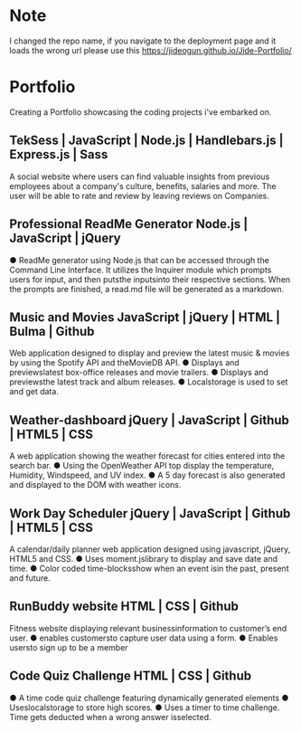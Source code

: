 # Note 
I changed the repo name, if you navigate to the deployment page and it loads the wrong url please use this https://jideogun.github.io/Jide-Portfolio/

# Portfolio

Creating a Portfolio showcasing the coding projects i've embarked on.

## TekSess | JavaScript | Node.js | Handlebars.js | Express.js | Sass
A social website where users can find valuable insights from previous employees about a company's culture, benefits, salaries and more.
The user will be able to rate and review by leaving reviews on Companies.

## Professional ReadMe Generator Node.js | JavaScript | jQuery 
● ReadMe generator using Node.js that can be accessed through the Command Line Interface. It utilizes the Inquirer module which prompts users for input, and then putsthe inputsinto their respective sections. When the prompts are finished, a read.md file will be generated as a markdown. 

## Music and Movies JavaScript | jQuery | HTML | Bulma | Github 
Web application designed to display and preview the latest music & movies by using the Spotify API and theMovieDB API. ● Displays and previewslatest box-office releases and movie trailers. 
● Displays and previewsthe latest track and album releases. 
● Localstorage is used to set and get data. 

## Weather-dashboard jQuery | JavaScript | Github | HTML5 | CSS 
A web application showing the weather forecast for cities entered into the search bar. 
● Using the OpenWeather API top display the temperature, Humidity, Windspeed, and UV index. 
● A 5 day forecast is also generated and displayed to the DOM with weather icons. 

## Work Day Scheduler jQuery | JavaScript | Github | HTML5 | CSS 
A calendar/daily planner web application designed using javascript, jQuery, HTML5 and CSS. 
● Uses moment.jslibrary to display and save date and time. 
● Color coded time-blocksshow when an event isin the past, present and future. 

## RunBuddy website HTML | CSS | Github 
Fitness website displaying relevant businessinformation to customer’s end user. 
● enables customersto capture user data using a form. 
● Enables usersto sign up to be a member 

## Code Quiz Challenge HTML | CSS | Github 
● A time code quiz challenge featuring dynamically generated elements 
● Useslocalstorage to store high scores. 
● Uses a timer to time challenge. Time gets deducted when a wrong answer isselected. 
